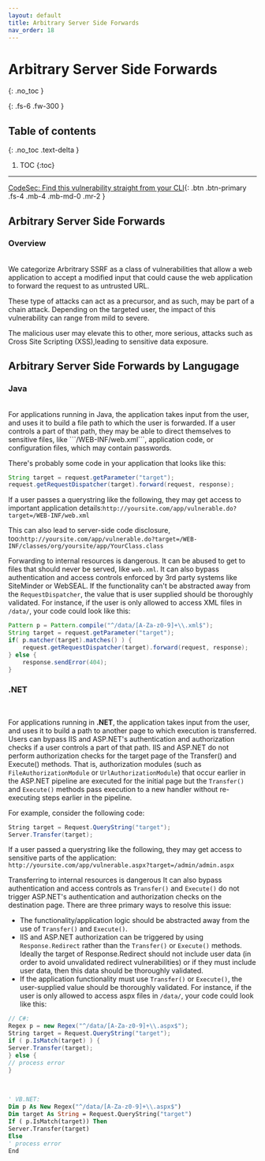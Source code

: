 ```yaml
---
layout: default
title: Arbitrary Server Side Forwards
nav_order: 18
---
```


# Arbitrary Server Side Forwards
{: .no_toc }

{: .fs-6 .fw-300 }

## Table of contents
{: .no_toc .text-delta }

1. TOC
{:toc}

---
[CodeSec: Find this vulnerability straight from your CLI](https://www.contrastsecurity.com/developer/codesec/){: .btn .btn-primary .fs-4 .mb-4 .mb-md-0 .mr-2 }

## Arbitrary Server Side Forwards 

### Overview
<br/>
We categorize Arbritrary SSRF as a class of vulnerabilities that allow a web application to accept a modified input that could cause the web application to forward the request to as untrusted URL.

These type of attacks can act as a precursor, and as such, may be part of a chain attack.
Depending on the targeted user, the impact of this vulnerability can range from mild to severe. 

The malicious user may elevate this to other, more serious, attacks such as Cross Site Scripting (XSS),leading to sensitive data exposure.


## Arbitrary Server Side Forwards by Langugage

### Java 
<br/>
For applications running in Java, the application takes input from the user, and uses it to build a file path to which the user is forwarded. 
If a user controls a part of that path, they may be able to direct themselves to sensitive files, like ```/WEB-INF/web.xml```, application code, or configuration files, which may contain passwords. 


There's probably some code in your application that looks like this:

```java
String target = request.getParameter("target");
request.getRequestDispatcher(target).forward(request, response);
``` 

If a user passes a querystring like the following, they may get access to important application details:```http://yoursite.com/app/vulnerable.do?target=/WEB-INF/web.xml``` 

This can also lead to server-side code disclosure, too:```http://yoursite.com/app/vulnerable.do?target=/WEB-INF/classes/org/yoursite/app/YourClass.class``` 


Forwarding to internal resources is dangerous. It can be abused to get to files that should never be served, like ```web.xml```.
It can also bypass authentication and access controls enforced by 3rd party systems like SiteMinder 
or WebSEAL. 
If the functionality can't be abstracted away from the ```RequestDispatcher```, the value that is user 
supplied should be thoroughly validated. For instance, if the user is only allowed to access XML files in ```/data/```, your code 
could look like this:

```java
Pattern p = Pattern.compile("^/data/[A-Za-z0-9]+\\.xml$");
String target = request.getParameter("target");
if( p.matcher(target).matches() ) {
    request.getRequestDispatcher(target).forward(request, response);
} else {
    response.sendError(404);
}
```

### .NET 
<br/>

For applications running in **.NET**, the application takes input from the user, and uses it to build a path to another page to which execution is transferred. Users can bypass IIS and ASP.NET's authentication and authorization checks if a user controls a part of that path. 
IIS and ASP.NET do not perform authorization checks for the target page of the Transfer() and Execute() methods. That is, authorization modules (such as ```FileAuthorizationModule``` or ```UrlAuthorizationModule```) that occur earlier in the ASP.NET pipeline are executed for the initial page but the ```Transfer()``` and ```Execute()``` methods pass execution to a new handler without re-executing steps earlier in the pipeline. 

For example, consider the following code: 

```csharp
String target = Request.QueryString("target");
Server.Transfer(target);
``` 

If a user passed a querystring like the following, they may get access to sensitive parts of the application: ```http://yoursite.com/app/vulnerable.aspx?target=/admin/admin.aspx``` 

Transferring to internal resources is dangerous 
It can also bypass authentication and access controls as ```Transfer()``` and ```Execute()``` do not trigger ASP.NET's authentication and authorization checks on the destination page. There are three primary ways to resolve this issue: 

- The functionality/application logic should be abstracted away from the use of ```Transfer()``` and ```Execute()```. 
- IIS and ASP.NET authorization can be triggered by using ```Response.Redirect``` rather than the ```Transfer()``` or ```Execute()``` methods. 
Ideally the target of Response.Redirect should not include user data (in order to avoid unvalidated redirect vulnerabilities) or if they must include user data, then this data should be thoroughly validated. 
- If the application functionality must use ```Transfer()``` or ```Execute()```, the user-supplied value should be thoroughly validated. 
For instance, if the user is only allowed to access aspx files in ```/data/```, your code could look like this:

```csharp
// C#:
Regex p = new Regex("^/data/[A-Za-z0-9]+\\.aspx$");
String target = Request.QueryString("target");
if ( p.IsMatch(target) ) {
Server.Transfer(target);
} else {
// process error
}
```
<br/> 


```vb
' VB.NET:
Dim p As New Regex("^/data/[A-Za-z0-9]+\\.aspx$")
Dim target As String = Request.QueryString("target")
If ( p.IsMatch(target)) Then
Server.Transfer(target)
Else
' process error
End
``` 